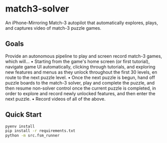 # match3-solver

An iPhone-Mirroring Match-3 autopilot that automatically explores, plays, and captures video of match-3 puzzle games.

## Goals

Provide an autonomous pipeline to play and screen record match-3 games, which will...
• Starting from the game's home screen (or first tutorial), navigate game UI automatically, clicking through tutorials, and exploring new features and menus as they unlock throughout the first 30 levels, en route to the next puzzle level.
• Once the next puzzle is begun, hand off puzzle boards to the match-3 solver, play and complete the puzzle, and then resume non-solver control once the current puzzle is completed, in order to explore and record newly unlocked features, and then enter the next puzzle.
• Record videos of all of the above.

## Quick Start

```bash
pyenv install
pip install -r requirements.txt
python -m src.fsm_runner
``` 